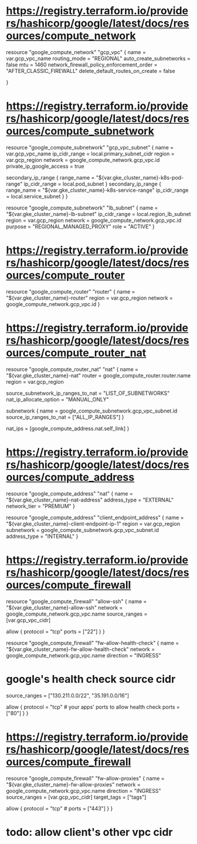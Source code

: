 

# https://registry.terraform.io/providers/hashicorp/google/latest/docs/resources/compute_network
resource "google_compute_network" "gcp_vpc" {
  name                            = var.gcp_vpc_name
  routing_mode                    = "REGIONAL"
  auto_create_subnetworks         = false
  mtu                             = 1460
  network_firewall_policy_enforcement_order = "AFTER_CLASSIC_FIREWALL"
  delete_default_routes_on_create = false

}

# https://registry.terraform.io/providers/hashicorp/google/latest/docs/resources/compute_subnetwork
resource "google_compute_subnetwork" "gcp_vpc_subnet" {
  name                     = var.gcp_vpc_name
  ip_cidr_range            = local.primary_subnet_cidr
  region                   = var.gcp_region
  network                  = google_compute_network.gcp_vpc.id
  private_ip_google_access = true

  secondary_ip_range {
    range_name    = "${var.gke_cluster_name}-k8s-pod-range"
    ip_cidr_range = local.pod_subnet
  }
  secondary_ip_range {
    range_name    = "${var.gke_cluster_name}-k8s-service-range"
    ip_cidr_range = local.service_subnet
  }
}

resource "google_compute_subnetwork" "lb_subnet" {
  name                     = "${var.gke_cluster_name}-lb-subnet"
  ip_cidr_range            = local.region_lb_subnet
  region                   = var.gcp_region
  network                  = google_compute_network.gcp_vpc.id
  purpose                  = "REGIONAL_MANAGED_PROXY"
  role                     = "ACTIVE"
}

# https://registry.terraform.io/providers/hashicorp/google/latest/docs/resources/compute_router
resource "google_compute_router" "router" {
  name    = "${var.gke_cluster_name}-router"
  region  = var.gcp_region
  network = google_compute_network.gcp_vpc.id
}

# https://registry.terraform.io/providers/hashicorp/google/latest/docs/resources/compute_router_nat
resource "google_compute_router_nat" "nat" {
  name   = "${var.gke_cluster_name}-nat"
  router = google_compute_router.router.name
  region = var.gcp_region

  source_subnetwork_ip_ranges_to_nat = "LIST_OF_SUBNETWORKS"
  nat_ip_allocate_option             = "MANUAL_ONLY"

  subnetwork {
    name                    = google_compute_subnetwork.gcp_vpc_subnet.id
    source_ip_ranges_to_nat = ["ALL_IP_RANGES"]
  }

  nat_ips = [google_compute_address.nat.self_link]
}

# https://registry.terraform.io/providers/hashicorp/google/latest/docs/resources/compute_address
resource "google_compute_address" "nat" {
  name         = "${var.gke_cluster_name}-nat-address"
  address_type = "EXTERNAL"
  network_tier = "PREMIUM"
}

resource "google_compute_address" "client_endpoint_address" {
  name         = "${var.gke_cluster_name}-client-endpoint-ip-1"
  region       = var.gcp_region
  subnetwork   = google_compute_subnetwork.gcp_vpc_subnet.id
  address_type = "INTERNAL"
}

# https://registry.terraform.io/providers/hashicorp/google/latest/docs/resources/compute_firewall
resource "google_compute_firewall" "allow-ssh" {
  name    = "${var.gke_cluster_name}-allow-ssh"
  network = google_compute_network.gcp_vpc.name
  source_ranges = [var.gcp_vpc_cidr]

  allow {
    protocol = "tcp"
    ports    = ["22"]
  }
}


resource "google_compute_firewall" "fw-allow-health-check" {
  name    = "${var.gke_cluster_name}-fw-allow-health-check"
  network = google_compute_network.gcp_vpc.name
  direction = "INGRESS"
  # google's health check source cidr
  source_ranges = ["130.211.0.0/22", "35.191.0.0/16"]

  allow {
    protocol = "tcp"
    # your apps' ports to allow health check
    ports    = ["80"]
  }
}

# https://registry.terraform.io/providers/hashicorp/google/latest/docs/resources/compute_firewall
resource "google_compute_firewall" "fw-allow-proxies" {
  name    = "${var.gke_cluster_name}-fw-allow-proxies"
  network = google_compute_network.gcp_vpc.name
  direction = "INGRESS"
  source_ranges = [var.gcp_vpc_cidr]
  target_tags = ["tags"]

  allow {
    protocol = "tcp"
    # ports    = ["443"]
  }
}

# todo: allow client's other vpc cidr


